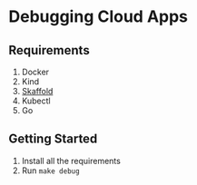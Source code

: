 # Debugging Cloud Apps

## Requirements

1. Docker
1. Kind
1. [Skaffold](https://skaffold.dev/docs/install/)
1. Kubectl
1. Go

## Getting Started

1. Install all the requirements
2. Run `make debug`
